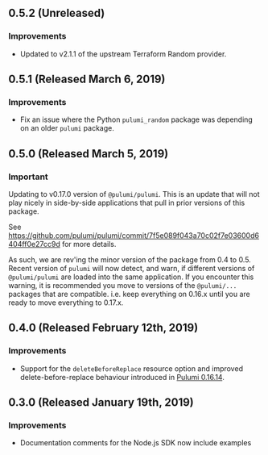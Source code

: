 ## 0.5.2 (Unreleased)

### Improvements

- Updated to v2.1.1 of the upstream Terraform Random provider.

## 0.5.1 (Released March 6, 2019)

### Improvements

- Fix an issue where the Python `pulumi_random` package was depending on an older `pulumi` package.

## 0.5.0 (Released March 5, 2019)

### Important

Updating to v0.17.0 version of `@pulumi/pulumi`.  This is an update that will not play nicely
in side-by-side applications that pull in prior versions of this package.

See https://github.com/pulumi/pulumi/commit/7f5e089f043a70c02f7e03600d6404ff0e27cc9d for more details.

As such, we are rev'ing the minor version of the package from 0.4 to 0.5.  Recent version of `pulumi` will now detect, and warn, if different versions of `@pulumi/pulumi` are loaded into the same application.  If you encounter this warning, it is recommended you move to versions of the `@pulumi/...` packages that are compatible.  i.e. keep everything on 0.16.x until you are ready to move everything to 0.17.x.

## 0.4.0 (Released February 12th, 2019)

### Improvements

- Support for the `deleteBeforeReplace` resource option and improved
  delete-before-replace behaviour introduced in [Pulumi
  0.16.14](https://github.com/pulumi/pulumi/blob/master/CHANGELOG.md#01614-released-january-31st-2019).

## 0.3.0 (Released January 19th, 2019)

### Improvements

- Documentation comments for the Node.js SDK now include examples
